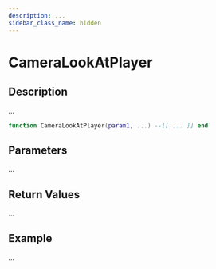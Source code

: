 ```yaml
---
description: ...
sidebar_class_name: hidden
---
```


# CameraLookAtPlayer

## Description

...

```lua
function CameraLookAtPlayer(param1, ...) --[[ ... ]] end
```

## Parameters

...

## Return Values

...

## Example

...

